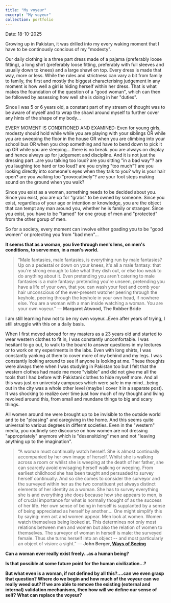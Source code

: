```yaml
---
title: "My voyeur"
excerpt: "My voyeur"
collection: portfolio
---
```


Date: 18-10-2025

Growing up in Pakistan, it was drilled into my every waking moment that I have to be continously concious of my "modesty". 

Our daily clothing is a three part dress made of a pajama (preferably loose fitting), a long shirt (preferably loose fitting, preferably with full sleeves and usually down to knees) and a large shawl on top. Every dress is made that way, more or less. While the rules and strictness can vary a bit from family to family, the first and mostly the biggest characterising judgement in any moment is how well a girl is hiding herself within her dress. That is what makes the foundation of the question of a "good woman", which can then be followed by assessing how well she is doing in her "duties". 

Since I was 5 or 6 years old, a constant part of my stream of thought was to be aware of myself and to wrap the shawl around myself to further cover any hints of the shape of my body...


EVERY MOMENT IS CONDITIONED AND EXAMINED: Even for young girls, modesty should hold while while you are playing with your siblings OR while you are sweeping the floor in the house OR when you are climbing into your school bus OR when you drop something and have to bend down to pick it up OR while you are sleeping....there is no break. you are always on display and hence always up for judgement and discipline. And it is not just the dressing part...are you talking too loud? are you sitting "in a bad way"? are you laughing too hard or too loud?  are you crying "too much"? are you looking directly into someone's eyes when they talk to you? why is your hair open? are you walking too "provocatively"? are your foot steps making sound on the ground when you walk?   


Since you exist as a woman, something needs to be decided about you. Since you exist, you are up for "grabs" to be owned by someone. Since you exist, regardless of your age or intention or knowledge, you are the object that can tempt any man around you, whether he is family or stranger. Since you exist, you have to be "tamed" for one group of men and "protected" from the other gorup of men. 


So for a society, every moment can involve either goading you to be "good women" or protecting you from "bad men"... 


**It seems that as a woman, you live through men's lens, on men's conditions, to serve men, in a man's world.**


>“Male fantasies, male fantasies, is everything run by male fantasies? Up on a pedestal or down on your knees, it's all a male fantasy: that you're strong enough to take what they dish out, or else too weak to do anything about it. Even pretending you aren't catering to male fantasies is a male fantasy: pretending you're unseen, pretending you have a life of your own, that you can wash your feet and comb your hair unconscious of the ever-present watcher peering through the keyhole, peering through the keyhole in your own head, if nowhere else. You are a woman with a man inside watching a woman. You are your own voyeur.”
― **Margaret Atwood, The Robber Bride** 


I am still learning how not to be my own voyeur...Even after years of trying, I still struggle with this on a daily basis. 

When I first moved abroad for my masters as a 23 years old and started to wear western clothes to fit in, I was constantly uncomfortable. I was hesitant to go out, to walk to the board to answer questions in my lectures or to work on my experiments in the labs. Even with long shirts, I was constantly yanking at them to cover more of my behind and my legs. I was constantly looking around to see if anyone is looking at me. These thoughts were always there when I was studying in Pakistan too but I felt that the western clothes had made me more "visible" and did not give me all the tools that I had before with Pakistani clothes to hide myself more. And all this was just on univeristy campuses which were safe in my mind...being out in the city was a whole other level (maybe I cover it in a separate post). It was shocking to realize over time just how much of my thought and living revolved around this, from small and mundane things to big and scary things.


All women around me were brought up to be invisible to the outside world and to be "pleasing" and caregiving in the home. And this seems quite universal to various degrees in differnt societies. Even in the "western" media, you routinely see discourse on how women are not dressing "appropriately" anymore which is "desensitizing" men and not "leaving anything up to the imagination".  


>“A woman must continually watch herself. She is almost continually accompanied by her own image of herself. Whilst she is walking across a room or whilst she is weeping at the death of her father, she can scarcely avoid envisaging herself walking or weeping. From earliest childhood she has been taught and persuaded to survey herself continually. And so she comes to consider the surveyor and the surveyed within her as the two constituent yet always distinct elements of her identity as a woman. She has to survey everything she is and everything she does because how she appears to men, is of crucial importance for what is normally thought of as the success of her life. Her own sense of being in herself is supplanted by a sense of being appreciated as herself by another....
One might simplify this by saying: men act and women appear. Men look at women. Women watch themselves being looked at. This determines not only most relations between men and women but also the relation of women to themselves. The surveyor of woman in herself is male: the surveyed female. Thus she turns herself into an object -- and most particularly an object of vision: a sight.”
― **John Berger, [Ways of Seeing](https://www.ways-of-seeing.com/)** 


**Can a woman ever really exist freely...as a human being?** 

**Is that possible at some future point for the human civilization...?**

**But what even is a woman, if not defined by all this?....can we even grasp that question? Where do we begin and how much of the voyeur can we really weed out? If we are able to remove the existing (external and internal) validation mechanisms, then how will we define our sense of self? What can replace the voyeur?**


